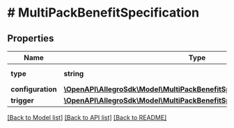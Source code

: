 # # MultiPackBenefitSpecification

## Properties

Name | Type | Description | Notes
------------ | ------------- | ------------- | -------------
**type** | **string** |  | [default to 'UNIT_PERCENTAGE_DISCOUNT']
**configuration** | [**\OpenAPI\AllegroSdk\Model\MultiPackBenefitSpecificationAllOfConfiguration**](MultiPackBenefitSpecificationAllOfConfiguration.md) |  |
**trigger** | [**\OpenAPI\AllegroSdk\Model\MultiPackBenefitSpecificationAllOfTrigger**](MultiPackBenefitSpecificationAllOfTrigger.md) |  |

[[Back to Model list]](../../README.md#models) [[Back to API list]](../../README.md#endpoints) [[Back to README]](../../README.md)
